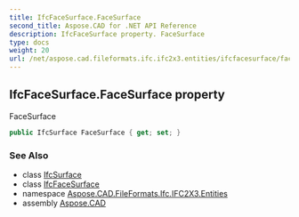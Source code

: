 ```yaml
---
title: IfcFaceSurface.FaceSurface
second_title: Aspose.CAD for .NET API Reference
description: IfcFaceSurface property. FaceSurface
type: docs
weight: 20
url: /net/aspose.cad.fileformats.ifc.ifc2x3.entities/ifcfacesurface/facesurface/
---
```

## IfcFaceSurface.FaceSurface property

FaceSurface

```csharp
public IfcSurface FaceSurface { get; set; }
```

### See Also

* class [IfcSurface](../../ifcsurface/)
* class [IfcFaceSurface](../)
* namespace [Aspose.CAD.FileFormats.Ifc.IFC2X3.Entities](../../ifcfacesurface/)
* assembly [Aspose.CAD](../../../)


